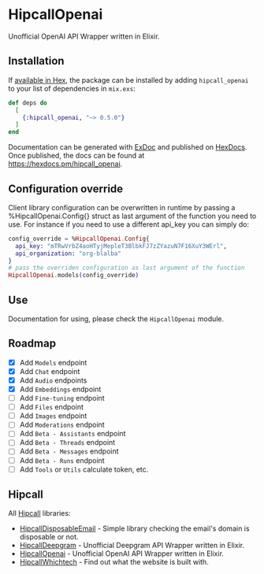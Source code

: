 # HipcallOpenai

Unofficial OpenAI API Wrapper written in Elixir.

## Installation

If [available in Hex](https://hex.pm/docs/publish), the package can be installed
by adding `hipcall_openai` to your list of dependencies in `mix.exs`:

```elixir
def deps do
  [
    {:hipcall_openai, "~> 0.5.0"}
  ]
end
```

Documentation can be generated with [ExDoc](https://github.com/elixir-lang/ex_doc)
and published on [HexDocs](https://hexdocs.pm). Once published, the docs can
be found at <https://hexdocs.pm/hipcall_openai>.

## Configuration override

Client library configuration can be overwritten in runtime by passing a %HipcallOpenai.Config{} 
struct as last argument of the function you need to use. For instance if you need to use a different 
api_key you can simply do:

```elixir
config_override = %HipcallOpenai.Config{
  api_key: "mTRwVrbZ4aoHTyjMepleT3BlbkFJ7zZYazuN7F16XuY3WErl",
  api_organization: "org-blalba"
}
# pass the overriden configuration as last argument of the function
HipcallOpenai.models(config_override)
```

## Use

Documentation for using, please check the `HipcallOpenai` module.

## Roadmap

- [x] Add `Models` endpoint
- [x] Add `Chat` endpoint
- [x] Add `Audio` endpoints
- [x] Add `Embeddings` endpoint
- [ ] Add `Fine-tuning` endpoint
- [ ] Add `Files` endpoint
- [ ] Add `Images` endpoint
- [ ] Add `Moderations` endpoint
- [ ] Add `Beta - Assistants` endpoint
- [ ] Add `Beta - Threads` endpoint
- [ ] Add `Beta - Messages` endpoint
- [ ] Add `Beta - Runs` endpoint
- [ ] Add `Tools` or `Utils` calculate token, etc. 

## Hipcall

All [Hipcall](https://www.hipcall.com/en-gb/) libraries:

- [HipcallDisposableEmail](https://github.com/hipcall/hipcall_disposable_email) - Simple library checking the email's domain is disposable or not.
- [HipcallDeepgram](https://github.com/hipcall/hipcall_deepgram) - Unofficial Deepgram API Wrapper written in Elixir.
- [HipcallOpenai](https://github.com/hipcall/hipcall_openai) - Unofficial OpenAI API Wrapper written in Elixir.
- [HipcallWhichtech](https://github.com/hipcall/hipcall_whichtech) - Find out what the website is built with.